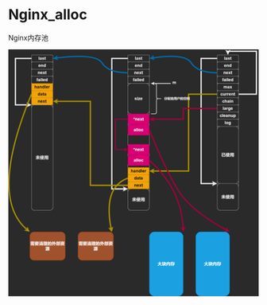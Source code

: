 # Nginx_alloc
Nginx内存池


![Nginx_内存池.drawio](https://raw.githubusercontent.com/De4tsh/typoraPhoto/main/img/202212171526300.png)
